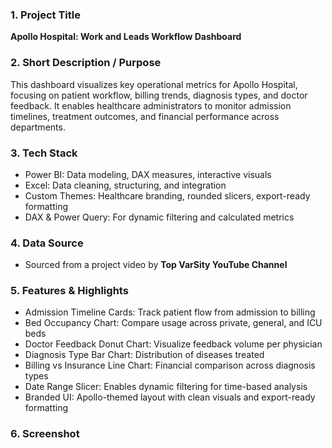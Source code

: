 

### **1. Project Title**  
**Apollo Hospital: Work and Leads Workflow Dashboard**

### **2. Short Description / Purpose**  
This dashboard visualizes key operational metrics for Apollo Hospital, focusing on patient workflow, billing trends, diagnosis types, and doctor feedback. It enables healthcare administrators to monitor admission timelines, treatment outcomes, and financial performance across departments.

### **3. Tech Stack**  
- Power BI: Data modeling, DAX measures, interactive visuals  
- Excel: Data cleaning, structuring, and integration  
- Custom Themes: Healthcare branding, rounded slicers, export-ready formatting  
- DAX & Power Query: For dynamic filtering and calculated metrics

### **4. Data Source**  
- Sourced from a project video by **Top VarSity YouTube Channel**  

### **5. Features & Highlights**  
- Admission Timeline Cards: Track patient flow from admission to billing  
- Bed Occupancy Chart: Compare usage across private, general, and ICU beds  
- Doctor Feedback Donut Chart: Visualize feedback volume per physician  
- Diagnosis Type Bar Chart: Distribution of diseases treated  
- Billing vs Insurance Line Chart: Financial comparison across diagnosis types  
- Date Range Slicer: Enables dynamic filtering for time-based analysis  
- Branded UI: Apollo-themed layout with clean visuals and export-ready formatting

### **6. Screenshot** 
